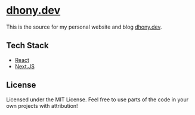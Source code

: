 # [dhony.dev](https://dhony.dev)

This is the source for my personal website and blog [dhony.dev](https://dhony.dev).

## Tech Stack

- [React](https://github.com/facebook/react)
- [Next.JS](https://nextjs.org)

## License

Licensed under the MIT License. Feel free to use parts of the code in your own projects with attribution!